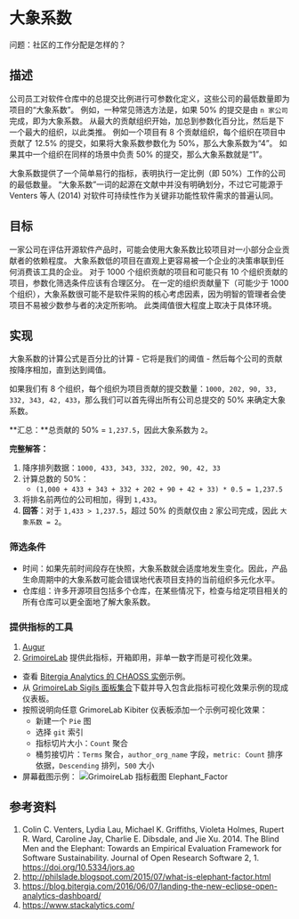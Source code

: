 # 大象系数

问题：社区的工作分配是怎样的？


## 描述

公司员工对软件仓库中的总提交比例进行可参数化定义，这些公司的最低数量即为项目的“大象系数”。 例如，一种常见筛选方法是，如果 50% 的提交是由 `n 家公司`完成，即为大象系数。 从最大的贡献组织开始，加总到参数化百分比，然后是下一个最大的组织，以此类推。 例如一个项目有 8 个贡献组织，每个组织在项目中贡献了 12.5% 的提交，如果将大象系数参数化为 50%，那么大象系数为“4”。 如果其中一个组织在同样的场景中负责 50% 的提交，那么大象系数就是“1”。

大象系数提供了一个简单易行的指标，表明执行一定比例（即 50%）工作的公司的最低数量。 “大象系数”一词的起源在文献中并没有明确划分，不过它可能源于 Venters 等人 (2014) 对软件可持续性作为关键非功能性软件需求的普遍认同。


## 目标

一家公司在评估开源软件产品时，可能会使用大象系数比较项目对一小部分企业贡献者的依赖程度。 大象系数低的项目在直观上更容易被一个企业的决策串联到任何消费该工具的企业。 对于 1000 个组织贡献的项目和可能只有 10 个组织贡献的项目，参数化筛选条件应该有合理区分。 在一定的组织贡献量下（可能少于 1000 个组织），大象系数很可能不是软件采购的核心考虑因素，因为明智的管理者会使项目不易被少数参与者的决定所影响。 此类阈值很大程度上取决于具体环境。


## 实现

大象系数的计算公式是百分比的计算 - 它将是我们的阈值 - 然后每个公司的贡献按降序相加，直到达到阈值。

如果我们有 8 个组织，每个组织为项目贡献的提交数量：`1000, 202, 90, 33, 332, 343, 42, 433`，那么我们可以首先得出所有公司总提交的 50% 来确定大象系数。

**汇总：**总贡献的 50% = `1,237.5`，因此大象系数为 `2`。

**完整解答：**
1. 降序排列数据：`1000, 433, 343, 332, 202, 90, 42, 33`
2. 计算总数的 50%：
   -  `(1,000 + 433 + 343 + 332 + 202 + 90 + 42 + 33) * 0.5 = 1,237.5`
3. 将排名前两位的公司相加，得到 `1,433`。
4. **回答**：对于 `1,433 > 1,237.5`，超过 50% 的贡献仅由 `2` 家公司完成，因此 `大象系数 = 2`。


### 筛选条件

* 时间：如果先前时间段存在快照，大象系数就会适度地发生变化。因此，产品生命周期中的大象系数可能会错误地代表项目支持的当前组织多元化水平。
* 仓库组：许多开源项目包括多个仓库，在某些情况下，检查与给定项目相关的所有仓库可以更全面地了解大象系数。


### 提供指标的工具

1. [Augur](https://github.com/chaoss/augur)
2. [GrimoireLab](https://chaoss.github.io/grimoirelab) 提供此指标，开箱即用，非单一数字而是可视化效果。
  - 查看 [Bitergia Analytics 的 CHAOSS 实例](https://chaoss.biterg.io/app/kibana#/dashboard/Git)示例。
  - 从 [GrimoireLab Sigils 面板集合](https://chaoss.github.io/grimoirelab-sigils/panels/git/)下载并导入包含此指标可视化效果示例的现成仪表板。
  - 按照说明向任意 GrimoreLab Kibiter 仪表板添加一个示例可视化效果：
    * 新建一个 `Pie` 图
    * 选择 `git` 索引
    * 指标切片大小：`Count` 聚合
    * 桶剪接切片：`Terms` 聚合，`author_org_name` 字段，`metric: Count` 排序依据，`Descending` 排列，`500` 大小
  - 屏幕截图示例： ![GrimoireLab 指标截图 Elephant_Factor](https://github.com/chaoss/wg-risk/blob/master/metrics/images/elephant_factor-GrimoireLab.png)


## 参考资料

1. Colin C. Venters, Lydia Lau, Michael K. Griffiths, Violeta Holmes, Rupert R. Ward, Caroline Jay, Charlie E. Dibsdale, and Jie Xu. 2014. The Blind Men and the Elephant: Towards an Empirical Evaluation Framework for Software Sustainability. Journal of Open Research Software 2, 1. https://doi.org/10.5334/jors.ao
2. http://philslade.blogspot.com/2015/07/what-is-elephant-factor.html
3. https://blog.bitergia.com/2016/06/07/landing-the-new-eclipse-open-analytics-dashboard/
4. https://www.stackalytics.com/
